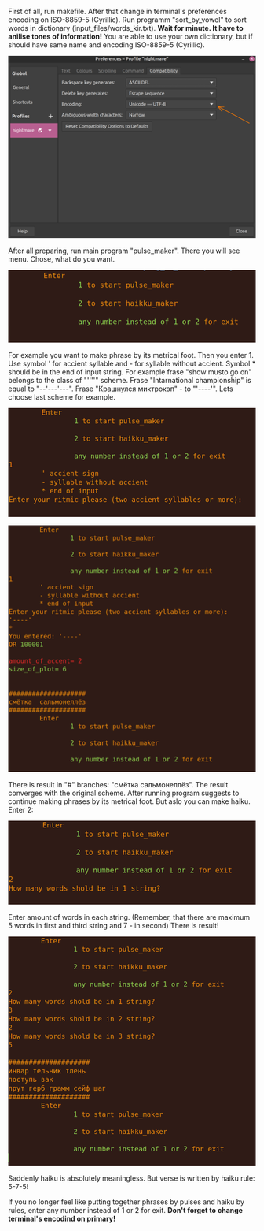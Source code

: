 First of all, run makefile. After that change in terminal's preferences encoding  on ISO-8859-5 (Cyrillic). Run programm "sort_by_vowel" to sort words in dictionary (input_files/words_kir.txt). **Wait for minute. It have to anilise tones of information!** You are able to use your own dictionary, but if should have same name and encoding ISO-8859-5 (Cyrillic).

![Иллюстрация к проекту](https://github.com/YasnoDelo/rhythm_maker/blob/main/images/encoding_change.png)

After all preparing, run main program "pulse_maker".
There you will see menu. Chose, what do you want.

![Иллюстрация к проекту](https://github.com/YasnoDelo/rhythm_maker/blob/main/images/menu_photo.png)

For example you want to make phrase by its metrical foot. Then you enter 1.
Use symbol ' for accient syllable and - for syllable without accient. Symbol * should be in the end of input string.
For example frase "show musto go on" belongs to the class of "''''" scheme. Frase "Intarnational championship" is equal to "--'---'---". Frase "Крашнулся миктрокэп" - to "'----'". Lets choose last scheme for example.

![Иллюстрация к проекту](https://github.com/YasnoDelo/rhythm_maker/blob/main/images/accient_input.png)

![Иллюстрация к проекту](https://github.com/YasnoDelo/rhythm_maker/blob/main/images/result_example.png)

There is result in "#" branches: "смётка  сальмонеллёз". The result converges with the original scheme.
After running program suggests to continue making phrases by its metrical foot. But aslo you can make haiku. Enter 2:

![Иллюстрация к проекту](https://github.com/YasnoDelo/rhythm_maker/blob/main/images/haiku_maker.png)

Enter amount of words in each string. (Remember, that there are maximum 5 words in first and third string and 7 - in second)
There is result!

![Иллюстрация к проекту](https://github.com/YasnoDelo/rhythm_maker/blob/main/images/haiku_result.png)

Saddenly haiku is absolutely meaningless. But verse is written by haiku rule: 5-7-5!

If you no longer feel like putting together phrases by pulses and haiku by rules, enter any number instead of 1 or 2 for exit.
**Don't forget to change terminal's encodind on primary!**
